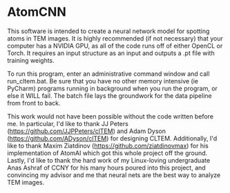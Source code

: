 # AtomCNN
This software is intended to create a neural network model for spotting atoms in TEM images.
It is highly recommended (if not necessary) that your computer has a NVIDIA GPU, as all of the code runs off of either OpenCL or Torch.
It requires an input structure as an input and outputs a .pt file with training weights.

To run this program, enter an administrative command window and call run_cltem.bat. 
Be sure that you have no other memory intensive (ie PyCharm) programs running in background when you run the program, or else it WILL fail.
The batch file lays the groundwork for the data pipeline from front to back.

This work would not have been possible without the code written before me. In particular, I'd like to thank JJ Peters
(https://github.com/JJPPeters/clTEM) and Adam Dyson (https://github.com/ADyson/clTEM) 
for designing CLTEM. Additionally, I'd like to thank Maxim Ziatdinov (https://github.com/ziatdinovmax) 
for his implementation of AtomAI which got this whole project off the ground. Lastly, I'd like to thank the hard work of my 
Linux-loving undergraduate Anas Ashraf of CCNY for his many hours poured into this project, and convincing my advisor and me that neural nets are the best way to analyze TEM images. 
